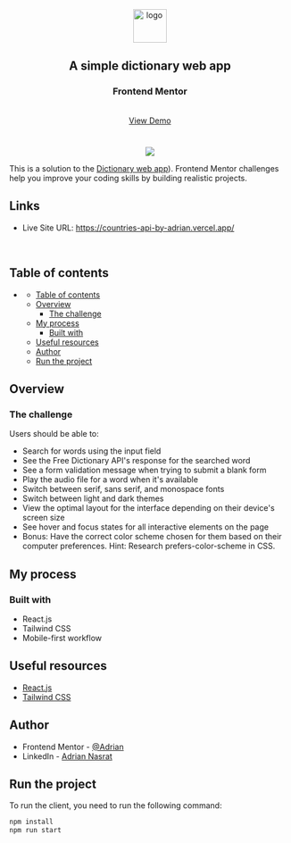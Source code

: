 <div align="center">

  <img src="https://www.frontendmentor.io/static/images/logo-mobile.svg" alt="logo" width="60" height="auto">

  <h2>A simple dictionary web app</h2>

  <h3>
      <strong>Frontend Mentor</strong>
  </h3>

  <br>

  <div align="center">
    <a href="https://dictionary-web-app-by-adrian.vercel.app/">View Demo</a>
  </div>

</div>

#

<div align="center">

![](src/assets/img/desktop-preview.jpg)

</div>

This is a solution to the [Dictionary web app](https://www.frontendmentor.io/challenges/dictionary-web-app-h5wwnyuKFL)). Frontend Mentor challenges help you improve your coding skills by building realistic projects.

<h2>Links</h2>

- Live Site URL: https://countries-api-by-adrian.vercel.app/
<br>

## Table of contents

- [](#)
  - [Table of contents](#table-of-contents)
  - [Overview](#overview)
    - [The challenge](#the-challenge)
  - [My process](#my-process)
    - [Built with](#built-with)
  - [Useful resources](#useful-resources)
  - [Author](#author)
  - [Run the project](#run-the-project)

## Overview

### The challenge

Users should be able to:
- Search for words using the input field
- See the Free Dictionary API's response for the searched word
- See a form validation message when trying to submit a blank form
- Play the audio file for a word when it's available
- Switch between serif, sans serif, and monospace fonts
- Switch between light and dark themes
- View the optimal layout for the interface depending on their device's screen size
- See hover and focus states for all interactive elements on the page
- Bonus: Have the correct color scheme chosen for them based on their computer preferences. Hint: Research prefers-color-scheme in CSS.

## My process

### Built with

- React.js
- Tailwind CSS
- Mobile-first workflow

## Useful resources

- [React.js](https://react.dev/)
- [Tailwind CSS](https://tailwindcss.com/)

## Author

- Frontend Mentor - [@Adrian](https://www.frontendmentor.io/profile/aliadrian)
- LinkedIn - [Adrian Nasrat](https://www.linkedin.com/in/adrian-nasrat/)

## Run the project

To run the client, you need to run the following command:

```bash
npm install
npm run start
```

